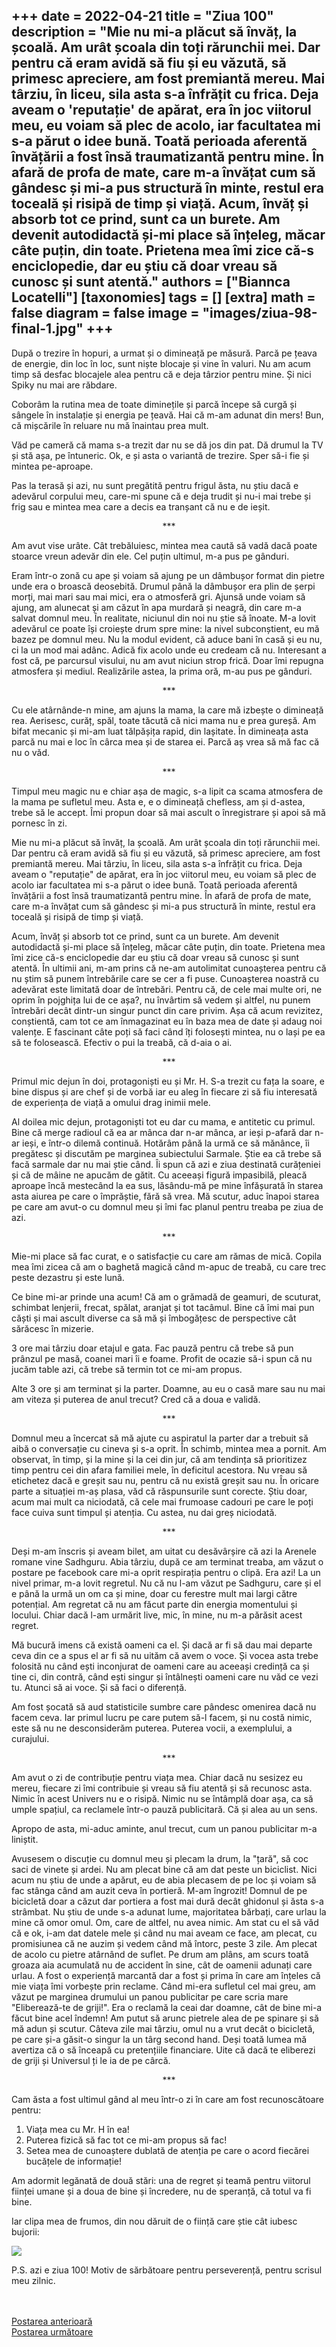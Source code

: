 
+++
date = 2022-04-21
title = "Ziua 100"
description = "Mie nu mi-a plăcut să învăț, la școală. Am urât școala din toți rărunchii mei. Dar pentru că eram avidă să fiu și eu văzută, să primesc apreciere, am fost premiantă mereu. Mai târziu, în liceu, sila asta s-a înfrățit cu frica. Deja aveam o 'reputație' de apărat, era în joc viitorul meu, eu voiam să plec de acolo, iar facultatea mi s-a părut o idee bună. Toată perioada aferentă învățării a fost însă traumatizantă pentru mine. În afară de profa de mate, care m-a învățat cum să gândesc și mi-a pus structură în minte, restul era toceală și risipă de timp și viață. Acum, învăț și absorb tot ce prind, sunt ca un burete. Am devenit autodidactă și-mi place să înțeleg, măcar câte puțin, din toate. Prietena mea îmi zice că-s enciclopedie, dar eu știu că doar vreau să cunosc și sunt atentă."
authors = ["Biannca Locatelli"]
[taxonomies]
tags = []
[extra]
math = false
diagram = false
image = "images/ziua-98-final-1.jpg"
+++
---

După o trezire în hopuri, a urmat și o dimineață pe măsură. Parcă pe țeava de energie, din loc în loc, sunt niște blocaje și vine în valuri. Nu am acum timp să desfac blocajele alea pentru că e deja târzior pentru mine. Și nici Spiky nu mai are răbdare.

Coborâm la rutina mea de toate diminețile și parcă începe să curgă și sângele în instalație și energia pe țeavă. Hai că m-am adunat din mers! Bun, că mișcările în reluare nu mă înaintau prea mult.

Văd pe cameră că mama s-a trezit dar nu se dă jos din pat. Dă drumul la TV și stă așa, pe întuneric. Ok, e și asta o variantă de trezire. Sper să-i fie și mintea pe-aproape.

Pas la terasă și azi, nu sunt pregătită pentru frigul ăsta, nu știu dacă e adevărul corpului meu, care-mi spune că e deja trudit și nu-i mai trebe și frig sau e mintea mea care a decis ea tranșant că nu e de ieșit.

<p style="text-align: center;">***</p>

Am avut vise urâte. Cât trebăluiesc, mintea mea caută să vadă dacă poate stoarce vreun adevăr din ele. Cel puțin ultimul, m-a pus pe gânduri.

Eram într-o zonă cu ape și voiam să ajung pe un dâmbușor format din pietre unde era o broască deosebită. Drumul până la dâmbușor era plin de șerpi morți, mai mari sau mai mici, era o atmosferă gri. Ajunsă unde voiam să ajung, am alunecat și am căzut în apa murdară și neagră, din care m-a salvat domnul meu. În realitate, niciunul din noi nu știe să înoate. M-a lovit adevărul ce poate își croiește drum spre mine: la nivel subconștient, eu mă bazez pe domnul meu. Nu la modul evident, că aduce bani în casă și eu nu, ci la un mod mai adânc. Adică fix acolo unde eu credeam că nu. Interesant a fost că, pe parcursul visului, nu am avut niciun strop frică. Doar îmi repugna atmosfera și mediul. Realizările astea, la prima oră, m-au pus pe gânduri.

<p style="text-align: center;">***</p>

Cu ele atârnânde-n mine, am ajuns la mama, la care mă izbește o dimineață rea. Aerisesc, curăț, spăl, toate tăcută că nici mama nu e prea gureșă. Am bifat mecanic și mi-am luat tălpășița rapid, din lașitate. În dimineața asta parcă nu mai e loc în cârca mea și de starea ei. Parcă aș vrea să mă fac că nu o văd.

<p style="text-align: center;">***</p>

Timpul meu magic nu e chiar așa de magic, s-a lipit ca scama atmosfera de la mama pe sufletul meu. Asta e, e o dimineață chefless, am și d-astea, trebe să le accept. Îmi propun doar să mai ascult o înregistrare și apoi să mă pornesc în zi.

Mie nu mi-a plăcut să învăț, la școală. Am urât școala din toți rărunchii mei. Dar pentru că eram avidă să fiu și eu văzută, să primesc apreciere, am fost premiantă mereu. Mai târziu, în liceu, sila asta s-a înfrățit cu frica. Deja aveam o "reputație" de apărat, era în joc viitorul meu, eu voiam să plec de acolo iar facultatea mi s-a părut o idee bună. Toată perioada aferentă învățării a fost însă traumatizantă pentru mine. În afară de profa de mate, care m-a învățat cum să gândesc și mi-a pus structură în minte, restul era toceală și risipă de timp și viață.

Acum, învăț și absorb tot ce prind, sunt ca un burete. Am devenit autodidactă și-mi place să înțeleg, măcar câte puțin, din toate. Prietena mea îmi zice că-s enciclopedie dar eu știu că doar vreau să cunosc și sunt atentă. În ultimii ani, m-am prins că ne-am autolimitat cunoașterea pentru că nu știm să punem întrebările care se cer a fi puse. Cunoașterea noastră cu adevărat este limitată doar de întrebări. Pentru că, de cele mai multe ori, ne oprim în pojghița lui de ce așa?, nu învârtim să vedem și altfel, nu punem întrebări decât dintr-un singur punct din care privim. Așa că acum revizitez, conștientă, cam tot ce am înmagazinat eu în baza mea de date și adaug noi valențe. E fascinant câte poți să faci când îți folosești mintea, nu o lași pe ea să te folosească. Efectiv o pui la treabă, că d-aia o ai.

<p style="text-align: center;">***</p>

Primul mic dejun în doi, protagoniști eu și Mr. H. S-a trezit cu fața la soare, e bine dispus și are chef și de vorbă iar eu aleg în fiecare zi să fiu interesată de experiența de viață a omului drag inimii mele.

Al doilea mic dejun, protagoniști tot eu dar cu mama, e antitetic cu primul. Bine că merge radioul că ea ar mânca dar n-ar mânca, ar ieși p-afară dar n-ar ieși, e într-o dilemă continuă. Hotărâm până la urmă ce să mănânce, îi pregătesc și discutăm pe marginea subiectului Sarmale. Știe ea că trebe să facă sarmale dar nu mai știe când. Îi spun că azi e ziua destinată curățeniei și că de mâine ne apucăm de gătit. Cu aceeași figură impasibilă, pleacă aproape încă mestecând la ea sus, lăsându-mă pe mine înfășurată în starea asta aiurea pe care o împrăștie, fără să vrea. Mă scutur, aduc înapoi starea pe care am avut-o cu domnul meu și îmi fac planul pentru treaba pe ziua de azi.

<p style="text-align: center;">***</p>

Mie-mi place să fac curat, e o satisfacție cu care am rămas de mică. Copila mea îmi zicea că am o baghetă magică când m-apuc de treabă, cu care trec peste dezastru și este lună.

Ce bine mi-ar prinde una acum! Că am o grămadă de geamuri, de scuturat, schimbat lenjerii, frecat, spălat, aranjat și tot tacâmul. Bine că îmi mai pun căști și mai ascult diverse ca să mă și îmbogățesc de perspective cât sărăcesc în mizerie.

3 ore mai târziu doar etajul e gata. Fac pauză pentru că trebe să pun prânzul pe masă, coanei mari îi e foame. Profit de ocazie să-i spun că nu jucăm table azi, că trebe să termin tot ce mi-am propus.

Alte 3 ore și am terminat și la parter. Doamne, au eu o casă mare sau nu mai am viteza și puterea de anul trecut? Cred că a doua e validă.

<p style="text-align: center;">***</p>

Domnul meu a încercat să mă ajute cu aspiratul la parter dar a trebuit să aibă o conversație cu cineva și s-a oprit. În schimb, mintea mea a pornit. Am observat, în timp, și la mine și la cei din jur, că am tendința să prioritizez timp pentru cei din afara familiei mele, în deficitul acestora. Nu vreau să etichetez dacă e greșit sau nu, pentru că nu există greșit sau nu. În oricare parte a situației m-aș plasa, văd că răspunsurile sunt corecte. Știu doar, acum mai mult ca niciodată, că cele mai frumoase cadouri pe care le poți face cuiva sunt timpul și atenția. Cu astea, nu dai greș niciodată.

<p style="text-align: center;">***</p>

Deși m-am înscris și aveam bilet, am uitat cu desăvârșire că azi la Arenele romane vine Sadhguru. Abia târziu, după ce am terminat treaba, am văzut o postare pe facebook care mi-a oprit respirația pentru o clipă. Era azi! La un nivel primar, m-a lovit regretul. Nu că nu l-am văzut pe Sadhguru, care și el e până la urmă un om ca și mine, doar cu ferestre mult mai largi către potențial. Am regretat că nu am făcut parte din energia momentului și locului. Chiar dacă l-am urmărit live, mic, în mine, nu m-a părăsit acest regret.

Mă bucură imens că există oameni ca el. Și dacă ar fi să dau mai departe ceva din ce a spus el ar fi să nu uităm că avem o voce. Și vocea asta trebe folosită nu când ești inconjurat de oameni care au aceeași credință ca și tine ci, din contră, când ești singur și întâlnești oameni care nu văd ce vezi tu. Atunci să ai voce. Și să faci o diferență.

Am fost șocată să aud statisticile sumbre care pândesc omenirea dacă nu facem ceva. Iar primul lucru pe care putem să-l facem, și nu costă nimic, este să nu ne desconsiderăm puterea. Puterea vocii, a exemplului, a curajului.

<p style="text-align: center;">***</p>

Am avut o zi de contribuție pentru viața mea. Chiar dacă nu sesizez eu mereu, fiecare zi îmi contribuie și vreau să fiu atentă și să recunosc asta. Nimic în acest Univers nu e o risipă. Nimic nu se întâmplă doar așa, ca să umple spațiul, ca reclamele într-o pauză publicitară. Că și alea au un sens.

Apropo de asta, mi-aduc aminte, anul trecut, cum un panou publicitar m-a liniștit.

Avusesem o discuție cu domnul meu și plecam la drum, la "țară", să coc saci de vinete și ardei. Nu am plecat bine că am dat peste un biciclist. Nici acum nu știu de unde a apărut, eu de abia plecasem de pe loc și voiam să fac stânga când am auzit ceva în portieră. M-am îngrozit! Domnul de pe bicicletă doar a căzut dar portiera a fost mai dură decât ghidonul și ăsta s-a strâmbat. Nu știu de unde s-a adunat lume, majoritatea bărbați, care urlau la mine că omor omul. Om, care de altfel, nu avea nimic. Am stat cu el să văd că e ok, i-am dat datele mele și când nu mai aveam ce face, am plecat, cu promisiunea că ne auzim și vedem când mă întorc, peste 3 zile. Am plecat de acolo cu pietre atârnând de suflet. Pe drum am plâns, am scurs toată groaza aia acumulată nu de accident în sine, cât de oamenii adunați care urlau. A fost o experiență marcantă dar a fost și prima în care am înțeles că mie viața îmi vorbește prin reclame. Când mi-era sufletul cel mai greu, am văzut pe marginea drumului un panou publicitar pe care scria mare "Eliberează-te de griji!". Era o reclamă la ceai dar doamne, cât de bine mi-a făcut bine acel îndemn! Am putut să arunc pietrele alea de pe spinare și să mă adun și scutur. Câteva zile mai târziu, omul nu a vrut decât o bicicletă, pe care și-a găsit-o singur la un târg second hand. Deși toată lumea mă avertiza că o să înceapă cu pretențiile financiare. Uite că dacă te eliberezi de griji și Universul ți le ia de pe cârcă.

<p style="text-align: center;">***</p>

Cam ăsta a fost ultimul gând al meu într-o zi în care am fost recunoscătoare pentru:
1. Viața mea cu Mr. H în ea!
2. Puterea fizică să fac tot ce mi-am propus să fac!
3. Setea mea de cunoaștere dublată de atenția pe care o acord fiecărei bucățele de informație!

Am adormit legănată de două stări: una de regret și teamă pentru viitorul ființei umane și a doua de bine și încredere, nu de speranță, că totul va fi bine.

Iar clipa mea de frumos, din nou dăruit de o ființă care știe cât iubesc bujorii:

<div class="flex justify-center">
  <img src="images/ziua-100.jpeg" />
</div>

P.S. azi e ziua 100! Motiv de sărbătoare pentru perseverență, pentru scrisul meu zilnic.

<br/>

<br/>

<div class="flex justify-between">
  <div>
    <a href="/blog/ziua-99/">Postarea anterioară</a>
  </div>
  <div>
    <a href="/blog/ziua-101/">Postarea următoare</a>
  </div>
</div>

